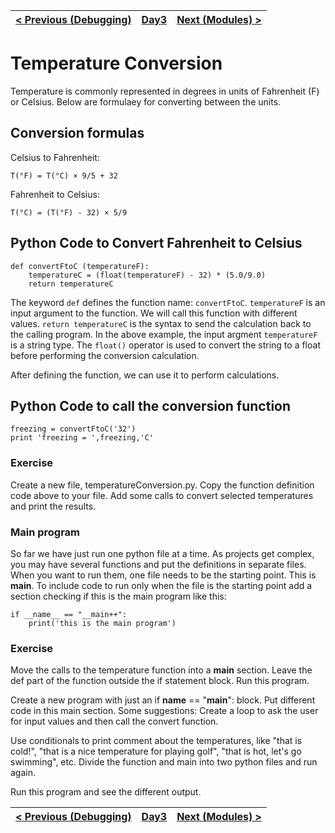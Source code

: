 [< Previous (Debugging)](Debugging.md) | [Day3](../README.md)| [Next (Modules) >](Modules.md) |
|----|----|----|
# Temperature Conversion

Temperature is commonly represented in degrees in units of Fahrenheit (F) or Celsius. Below are formulaey for converting between the units.

## Conversion formulas

Celsius to Fahrenheit:
```
T(°F) = T(°C) × 9/5 + 32
```

Fahrenheit to Celsius:
```
T(°C) = (T(°F) - 32) × 5/9
```

## Python Code to Convert Fahrenheit to Celsius

```
def convertFtoC (temperatureF):
    temperatureC = (float(temperatureF) - 32) * (5.0/9.0)
    return temperatureC
```

The keyword ```def``` defines the function name: ```convertFtoC```.
```temperatureF``` is an input argument to the function. We will call this function with different values.
```return temperatureC``` is the syntax to send the calculation back to the calling program.
In the above example, the input argment ```temperatureF``` is a string type. The ```float()``` operator is used to convert the string to a float before performing the conversion calculation.

After defining the function, we can use it to perform calculations.
## Python Code to call the conversion function

```
freezing = convertFtoC('32')
print 'freezing = ',freezing,'C'
```


### Exercise

Create a new file, temperatureConversion.py. Copy the function definition code above to your file. Add some calls to convert selected temperatures and print the results.



### Main program

So far we have just run one python file at a time. As projects get complex, you may have several functions and put the definitions in separate files. When you want to run them, one file needs to be the starting point. This is __main__. To include code to run only when the file is the starting point add a section checking if this is the main program like this:

```
if __name__ == "__main++":
    print('this is the main program')
```

### Exercise
Move the calls to the temperature function into a __main__ section. Leave the def part of the function outside the if statement block. Run this program.

Create a new program with just an if __name__ == "__main__": block. Put different code in this main section. Some suggestions:
Create a loop to ask the user for input values and then call the convert function.

Use conditionals to print comment about the temperatures, like "that is cold!", "that is a nice temperature for playing golf", "that is hot, let's go swimming", etc.
Divide the function and main into two python files and run again.

Run this program and see the different output. 

[< Previous (Debugging)](Debugging.md) | [Day3](../README.md)| [Next (Modules) >](Modules.md) |
|----|----|----|
